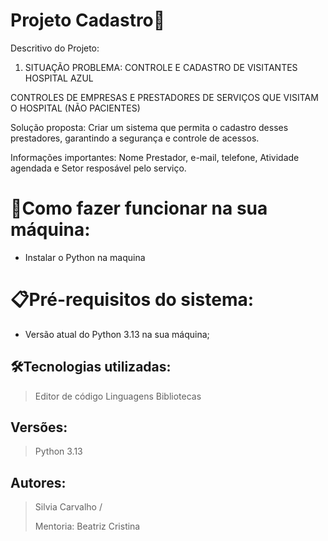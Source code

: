 # Projeto Cadastro🚀

Descritivo do Projeto:

1. SITUAÇÃO PROBLEMA: CONTROLE E CADASTRO DE VISITANTES HOSPITAL AZUL 

CONTROLES DE EMPRESAS E PRESTADORES DE SERVIÇOS QUE VISITAM O HOSPITAL (NÃO PACIENTES)

Solução proposta: Criar um sistema que permita o cadastro desses prestadores,
garantindo a segurança e controle de acessos.

Informações importantes: Nome Prestador, e-mail, telefone, Atividade agendada e Setor resposável pelo serviço.

# 🔌Como fazer funcionar na sua máquina:

- Instalar o Python na maquina


# 📋Pré-requisitos do sistema:

- Versão atual do Python 3.13 na sua máquina;

  
## 🛠️Tecnologias utilizadas:

> Editor de código
Linguagens
Bibliotecas
> 

## Versões:

> Python 3.13
> 

## Autores:
> Silvia Carvalho /
> 
> Mentoria: Beatriz Cristina
